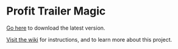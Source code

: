 # Profit Trailer Magic

[Go here](https://github.com/PTMagicians/PTMagic/releases) to download the latest version.

[Visit the wiki](https://github.com/PTMagicians/PT-Magic/wiki) for instructions, and to learn more about this project.
